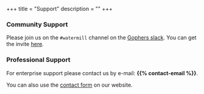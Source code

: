 +++
title = "Support"
description = ""
+++

### Community Support

Please join us on the `#watermill` channel on the [Gophers slack](https://gophers.slack.com/). You can get the invite [here](https://gophersinvite.herokuapp.com/).

### Professional Support

For enterprise support please contact us by e-mail: **{{% contact-email %}}**.

You can also use the [contact form](https://threedotslabs.com/#contact-form) on our website.
